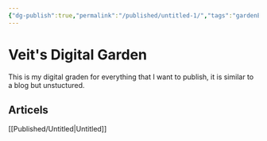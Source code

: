 ```yaml
---
{"dg-publish":true,"permalink":"/published/untitled-1/","tags":"gardenEntry","dgHomeLink":true,"dgPassFrontmatter":false}
---
```



# Veit's Digital Garden
This is my digital graden for everything that I want to publish, it is similar to a blog but unstuctured. 

## Articels

[[Published/Untitled|Untitled]]

